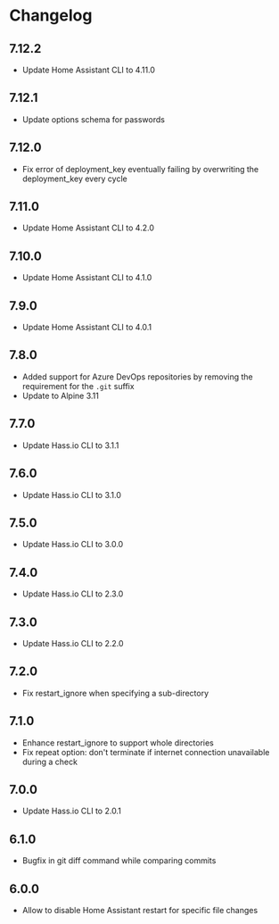 # Changelog

## 7.12.2

- Update Home Assistant CLI to 4.11.0

## 7.12.1

- Update options schema for passwords

## 7.12.0

- Fix error of deployment_key eventually failing by overwriting the deployment_key every cycle

## 7.11.0

- Update Home Assistant CLI to 4.2.0

## 7.10.0

- Update Home Assistant CLI to 4.1.0

## 7.9.0

- Update Home Assistant CLI to 4.0.1

## 7.8.0

- Added support for Azure DevOps repositories by removing the requirement for the `.git` suffix
- Update to Alpine 3.11

## 7.7.0

- Update Hass.io CLI to 3.1.1

## 7.6.0

- Update Hass.io CLI to 3.1.0

## 7.5.0

- Update Hass.io CLI to 3.0.0

## 7.4.0

- Update Hass.io CLI to 2.3.0

## 7.3.0

- Update Hass.io CLI to 2.2.0

## 7.2.0

- Fix restart_ignore when specifying a sub-directory

## 7.1.0

- Enhance restart_ignore to support whole directories
- Fix repeat option: don't terminate if internet connection unavailable during a check

## 7.0.0

- Update Hass.io CLI to 2.0.1

## 6.1.0

- Bugfix in git diff command while comparing commits

## 6.0.0

- Allow to disable Home Assistant restart for specific file changes
